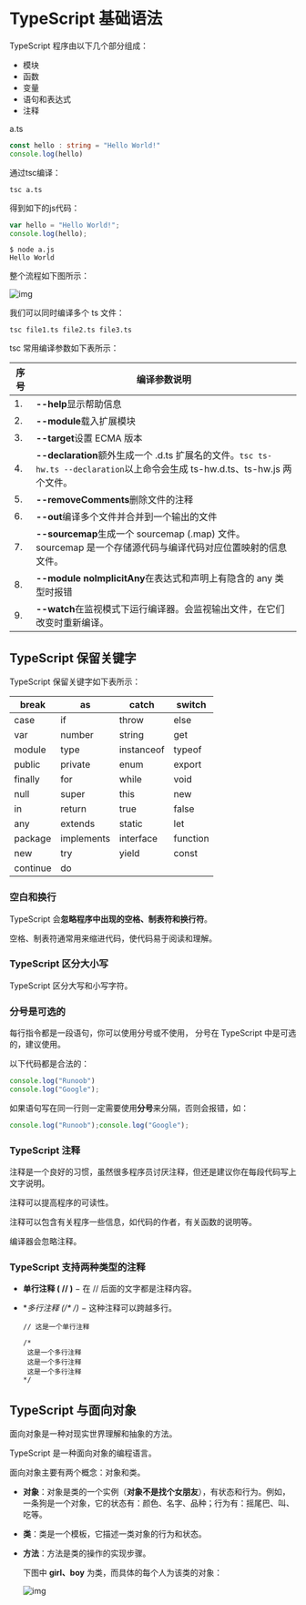 # TypeScript 基础语法

TypeScript 程序由以下几个部分组成：

- 模块
- 函数
- 变量
- 语句和表达式
- 注释



a.ts

```typescript
const hello : string = "Hello World!"
console.log(hello)
```

通过tsc编译：

```shell
tsc a.ts
```

得到如下的js代码：

```javascript
var hello = "Hello World!";
console.log(hello);
```

```shell
$ node a.js
Hello World
```

整个流程如下图所示：

![img](https://www.runoob.com/wp-content/uploads/2019/01/ts-2020-11-26-3.png)



我们可以同时编译多个 ts 文件：

```
tsc file1.ts file2.ts file3.ts
```

tsc 常用编译参数如下表所示：

| 序号 | 编译参数说明                                                 |
| ---- | ------------------------------------------------------------ |
| 1.   | **--help**显示帮助信息                                       |
| 2.   | **--module**载入扩展模块                                     |
| 3.   | **--target**设置 ECMA 版本                                   |
| 4.   | **--declaration**额外生成一个 .d.ts 扩展名的文件。`tsc ts-hw.ts --declaration`以上命令会生成 ts-hw.d.ts、ts-hw.js 两个文件。 |
| 5.   | **--removeComments**删除文件的注释                           |
| 6.   | **--out**编译多个文件并合并到一个输出的文件                  |
| 7.   | **--sourcemap**生成一个 sourcemap (.map) 文件。sourcemap 是一个存储源代码与编译代码对应位置映射的信息文件。 |
| 8.   | **--module noImplicitAny**在表达式和声明上有隐含的 any 类型时报错 |
| 9.   | **--watch**在监视模式下运行编译器。会监视输出文件，在它们改变时重新编译。 |

## TypeScript 保留关键字

TypeScript 保留关键字如下表所示：

| break    | as         | catch      | switch   |
| -------- | ---------- | ---------- | -------- |
| case     | if         | throw      | else     |
| var      | number     | string     | get      |
| module   | type       | instanceof | typeof   |
| public   | private    | enum       | export   |
| finally  | for        | while      | void     |
| null     | super      | this       | new      |
| in       | return     | true       | false    |
| any      | extends    | static     | let      |
| package  | implements | interface  | function |
| new      | try        | yield      | const    |
| continue | do         |            |          |

### 空白和换行

TypeScript 会**忽略程序中出现的空格、制表符和换行符**。

空格、制表符通常用来缩进代码，使代码易于阅读和理解。

### TypeScript 区分大小写

TypeScript 区分大写和小写字符。

### 分号是可选的

每行指令都是一段语句，你可以使用分号或不使用， 分号在 TypeScript 中是可选的，建议使用。

以下代码都是合法的：

```javascript
console.log("Runoob")
console.log("Google");
```

如果语句写在同一行则一定需要使用**分号**来分隔，否则会报错，如：

```javascript
console.log("Runoob");console.log("Google");
```

### TypeScript 注释

注释是一个良好的习惯，虽然很多程序员讨厌注释，但还是建议你在每段代码写上文字说明。

注释可以提高程序的可读性。

注释可以包含有关程序一些信息，如代码的作者，有关函数的说明等。

编译器会忽略注释。

### TypeScript 支持两种类型的注释

- **单行注释 ( // )** − 在 // 后面的文字都是注释内容。

- **多行注释 (/\* */)** − 这种注释可以跨越多行。

  ```
  // 这是一个单行注释
   
  /* 
   这是一个多行注释 
   这是一个多行注释 
   这是一个多行注释 
  */
  ```



## TypeScript 与面向对象

面向对象是一种对现实世界理解和抽象的方法。

TypeScript 是一种面向对象的编程语言。

面向对象主要有两个概念：对象和类。

- **对象**：对象是类的一个实例（**对象不是找个女朋友**），有状态和行为。例如，一条狗是一个对象，它的状态有：颜色、名字、品种；行为有：摇尾巴、叫、吃等。

- **类**：类是一个模板，它描述一类对象的行为和状态。

- **方法**：方法是类的操作的实现步骤。

  下图中 **girl、boy** 为类，而具体的每个人为该类的对象：

  ![img](https://www.runoob.com/wp-content/uploads/2013/12/object-class.jpg)

